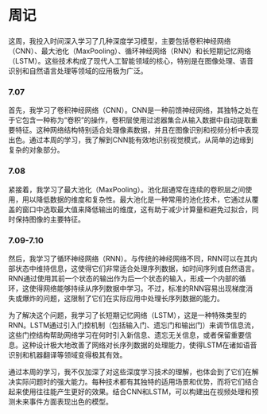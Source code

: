 # 周记

###
这周，我投入时间深入学习了几种深度学习模型，主要包括卷积神经网络（CNN）、最大池化（MaxPooling）、循环神经网络（RNN）和长短期记忆网络（LSTM）。这些技术构成了现代人工智能领域的核心，特别是在图像处理、语音识别和自然语言处理等领域的应用极为广泛。
### 7.07
首先，我学习了卷积神经网络（CNN）。CNN是一种前馈神经网络，其独特之处在于它包含一种称为“卷积”的操作，卷积层使用过滤器集合从输入数据中自动提取重要特征。这种网络结构特别适合处理像素数据，并且在图像识别和视频分析中表现出色。通过本周的学习，我了解到CNN能有效地识别视觉模式，从简单的边缘到复杂的对象部分。
### 7.08
紧接着，我学习了最大池化（MaxPooling）。池化层通常在连续的卷积层之间使用，用以降低数据的维度和复杂性。最大池化是一种常用的池化技术，它通过从覆盖的窗口中选取最大值来降低输出的维度，这有助于减少计算量和避免过拟合，同时保持图像的主要特征。
### 7.09-7.10
然后，我学习了循环神经网络（RNN）。与传统的神经网络不同，RNN可以在其内部状态中维持信息，这使得它们非常适合处理序列数据，如时间序列或自然语言。RNN通过使用其前一个状态的输出作为后一个状态的输入，形成一个内部的循环，这使得网络能够持续从序列数据中学习。不过，标准的RNN容易出现梯度消失或爆炸的问题，这限制了它们在实际应用中处理长序列数据的能力。

为了解决这个问题，我学习了长短期记忆网络（LSTM），这是一种特殊类型的RNN。LSTM通过引入门控机制（包括输入门、遗忘门和输出门）来调节信息流，这些门控结构帮助网络学习在何时引入新信息、遗忘无关信息，或者保留重要信息。这种设计极大地改善了网络对长序列数据的处理能力，使得LSTM在诸如语音识别和机器翻译等领域变得极其有效。

通过本周的学习，我不仅加深了对这些深度学习技术的理解，也体会到了它们在解决实际问题时的强大能力。每种技术都有其独特的适用场景和优势，而将它们结合起来使用往往能产生更好的效果。结合CNN和LSTM，可以构建出在视频处理和预测未来事件方面表现出色的模型。